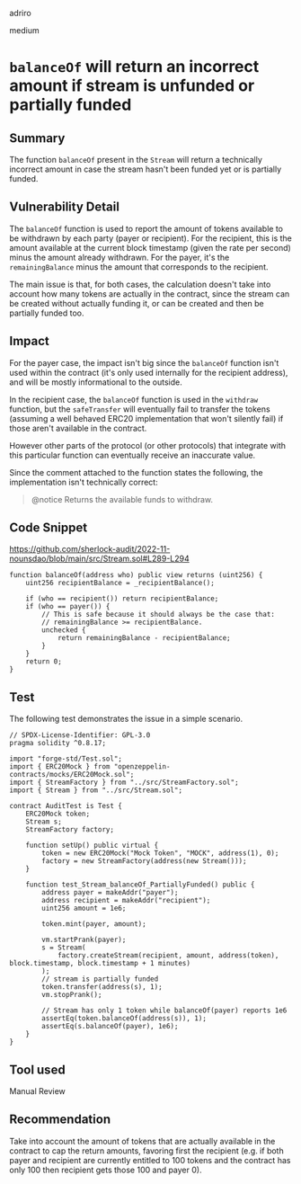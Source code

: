 adriro

medium

# `balanceOf` will return an incorrect amount if stream is unfunded or partially funded

## Summary

The function `balanceOf` present in the `Stream` will return a technically incorrect amount in case the stream hasn't been funded yet or is partially funded.

## Vulnerability Detail

The `balanceOf` function is used to report the amount of tokens available to be withdrawn by each party (payer or recipient). For the recipient, this is the amount available at the current block timestamp (given the rate per second) minus the amount already withdrawn. For the payer, it's the `remainingBalance` minus the amount that corresponds to the recipient.

The main issue is that, for both cases, the calculation doesn't take into account how many tokens are actually in the contract, since the stream can be created without actually funding it, or can be created and then be partially funded too.

## Impact

For the payer case, the impact isn't big since the `balanceOf` function isn't used within the contract (it's only used internally for the recipient address), and will be mostly informational to the outside. 

In the recipient case, the `balanceOf` function is used in the `withdraw` function, but the `safeTransfer` will eventually fail to transfer the tokens (assuming a well behaved ERC20 implementation that won't silently fail) if those aren't available in the contract.

However other parts of the protocol (or other protocols) that integrate with this particular function can eventually receive an inaccurate value.

Since the comment attached to the function states the following, the implementation isn't technically correct:

> @notice Returns the available funds to withdraw.

## Code Snippet

https://github.com/sherlock-audit/2022-11-nounsdao/blob/main/src/Stream.sol#L289-L294

```solidity
function balanceOf(address who) public view returns (uint256) {
    uint256 recipientBalance = _recipientBalance();

    if (who == recipient()) return recipientBalance;
    if (who == payer()) {
        // This is safe because it should always be the case that:
        // remainingBalance >= recipientBalance.
        unchecked {
            return remainingBalance - recipientBalance;
        }
    }
    return 0;
}
```

## Test

The following test demonstrates the issue in a simple scenario.

```solidity
// SPDX-License-Identifier: GPL-3.0
pragma solidity ^0.8.17;

import "forge-std/Test.sol";
import { ERC20Mock } from "openzeppelin-contracts/mocks/ERC20Mock.sol";
import { StreamFactory } from "../src/StreamFactory.sol";
import { Stream } from "../src/Stream.sol";

contract AuditTest is Test {
    ERC20Mock token;
    Stream s;
    StreamFactory factory;

    function setUp() public virtual {
        token = new ERC20Mock("Mock Token", "MOCK", address(1), 0);
        factory = new StreamFactory(address(new Stream()));
    }
    
    function test_Stream_balanceOf_PartiallyFunded() public {
        address payer = makeAddr("payer");
        address recipient = makeAddr("recipient");
        uint256 amount = 1e6;

        token.mint(payer, amount);

        vm.startPrank(payer);
        s = Stream(
            factory.createStream(recipient, amount, address(token), block.timestamp, block.timestamp + 1 minutes)
        );
        // stream is partially funded
        token.transfer(address(s), 1);
        vm.stopPrank();

        // Stream has only 1 token while balanceOf(payer) reports 1e6
        assertEq(token.balanceOf(address(s)), 1);
        assertEq(s.balanceOf(payer), 1e6);
    }
}
```

## Tool used

Manual Review

## Recommendation

Take into account the amount of tokens that are actually available in the contract to cap the return amounts, favoring first the recipient (e.g. if both payer and recipient are currently entitled to 100 tokens and the contract has only 100 then recipient gets those 100 and payer 0).